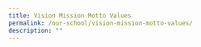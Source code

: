 ```yaml
---
title: Vision Mission Motto Values
permalink: /our-school/vision-mission-motto-values/
description: ""
---
```

